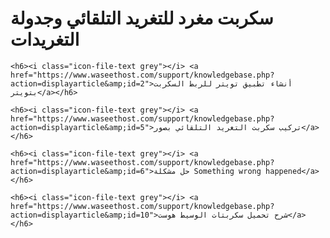 
<h1> سكربت مغرد للتغريد التلقائي وجدولة التغريدات </h1>

    <h6><i class="icon-file-text grey"></i> <a href="https://www.waseethost.com/support/knowledgebase.php?action=displayarticle&amp;id=2">أنشاء تطبيق تويتر للربط السكربت بتويتر</a></h6>

    <h6><i class="icon-file-text grey"></i> <a href="https://www.waseethost.com/support/knowledgebase.php?action=displayarticle&amp;id=5">تركيب سكربت التغريد التلقائي بصور</a></h6>

    <h6><i class="icon-file-text grey"></i> <a href="https://www.waseethost.com/support/knowledgebase.php?action=displayarticle&amp;id=6">حل مشكلة Something wrong happened</a></h6>
   
    <h6><i class="icon-file-text grey"></i> <a href="https://www.waseethost.com/support/knowledgebase.php?action=displayarticle&amp;id=10">شرح تحميل سكربتات الوسيط هوست</a></h6>
 